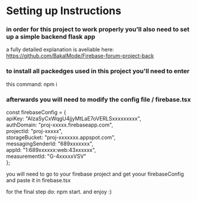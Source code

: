 # Setting up Instructions

### in order for this project to work properly you'll also need to set up a simple backend flask app                                
a fully detailed explanation is aveliable here:                                                                                         
https://github.com/BakalMode/Firebase-forum-project-back                                                                                

### to install all packedges used in this project you'll need to enter                                                                
this command: npm i                                                                                                                 

### afterwards you will need to modify the config file / firebase.tsx                                                                   

const firebaseConfig = {                                                                                                                
  apiKey: "AIzaSyCxWqgU4jjyMtLaE7oVERLSxxxxxxxxx",                                                                                      
  authDomain: "proj-xxxxx.firebaseapp.com",                                                                                             
  projectId: "proj-xxxxx",                                                                                                              
  storageBucket: "proj-xxxxxxx.appspot.com",                                                                                            
  messagingSenderId: "689xxxxxxx",                                                                                                      
  appId: "1:689xxxxxx:web:43xxxxxx",                                                                                                        
  measurementId: "G-4xxxxxVSV"                                                                                                                          
};                                                                                                                                          
                                                                                                                                        
you will need to go to your firebase project and get  yoour firebaseConfig and paste it in firebase.tsx                                  

for the final step do: npm start. and enjoy :) 




